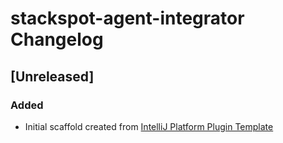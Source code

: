 <!-- Keep a Changelog guide -> https://keepachangelog.com -->

# stackspot-agent-integrator Changelog

## [Unreleased]
### Added
- Initial scaffold created from [IntelliJ Platform Plugin Template](https://github.com/JetBrains/intellij-platform-plugin-template)
